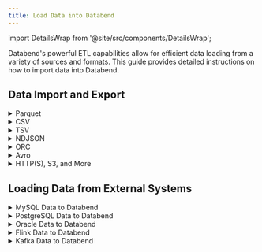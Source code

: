 ```yaml
---
title: Load Data into Databend
---
```


import DetailsWrap from '@site/src/components/DetailsWrap';

Databend's powerful ETL capabilities allow for efficient data loading from a variety of sources and formats.
This guide provides detailed instructions on how to import data into Databend.

## Data Import and Export

<DetailsWrap>

<details>
<summary> Parquet </summary>

- [Load Parquet into table](./03-load-semistructured/00-load-parquet.md)
- [Export table to Parquet](../50-unload-data/00-unload-parquet.md)
- [Query Parquet directly](./04-transform/00-querying-parquet.md)
 
</details>

<details>
<summary> CSV </summary>

- [Load CSV into table](./03-load-semistructured/01-load-csv.md)
- [Export table to CSV](../50-unload-data/01-unload-csv.md)
- [Query CSV directly](./04-transform/01-querying-csv.md)

</details>


<details>
<summary> TSV </summary>

- [Load TSV into table](./03-load-semistructured/02-load-tsv.md)
- [Export table to TSV](../50-unload-data/02-unload-tsv.md)
- [Query TSV directly](./04-transform/02-querying-tsv.md)

</details>

<details>
<summary> NDJSON </summary>

- [Load NDJSON into table](./03-load-semistructured/03-load-ndjson.md)
- [Export table to NDJSON](../50-unload-data/03-unload-ndjson.md)
- [Query NDJSON directly](./04-transform/03-querying-ndjson.md)

</details>

<details>
<summary> ORC </summary>

- [Load ORC into table](./03-load-semistructured/04-load-orc.md)
- [Query ORC directly](./04-transform/03-querying-orc.md)

</details>

<details>
<summary> Avro </summary>

- [Load Avro into table](./03-load-semistructured/05-load-avro.md)

</details>




<details>
<summary> HTTP(S), S3, and More </summary>

- [Understanding Stages](./00-stage/index.md)
- [Loading from Stage](./01-load/00-stage.md)
- [Loading from Bucket](./01-load/01-s3.md)
- [Loading from Local File](./01-load/02-local.md)
- [Loading from Remote File](./01-load/03-http.md)

</details>

</DetailsWrap>

## Loading Data from External Systems

<DetailsWrap>

<details>
<summary> MySQL Data to Databend </summary>

- [Load Full MySQL Tables](./02-load-db/datax.md)
- [Sync MySQL Changes (Full & Incremental)](./02-load-db/debezium.md)

</details>

<details>
<summary> PostgreSQL Data to Databend </summary>

- [Sync PostgreSQL Changes (Full & Incremental)](./02-load-db/flink-cdc.md)

</details>

<details>
<summary> Oracle Data to Databend </summary>

- [Sync Oracle Changes (Full & Incremental)](./02-load-db/flink-cdc.md)

</details>

<details>
<summary> Flink Data to Databend </summary>

- [Sync Flink Data](./02-load-db/flink-cdc.md)

</details>

<details>
<summary> Kafka Data to Databend </summary>

- [Kafka Data Ingestion](./02-load-db/kafka.md)

</details>


</DetailsWrap>

